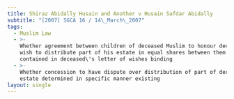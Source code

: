 ```yaml
---
title: Shiraz Abidally Husain and Another v Husain Safdar Abidally
subtitle: "[2007] SGCA 16 / 14\_March\_2007"
tags:
  - Muslim Law
  - >-
    Whether agreement between children of deceased Muslim to honour deceased\'s
    wish to distribute part of his estate in equal shares between them as
    contained in deceased\'s letter of wishes binding
  - >-
    Whether concession to have dispute over distribution of part of deceased\'s
    estate determined in specific manner existing
layout: single
---
```


